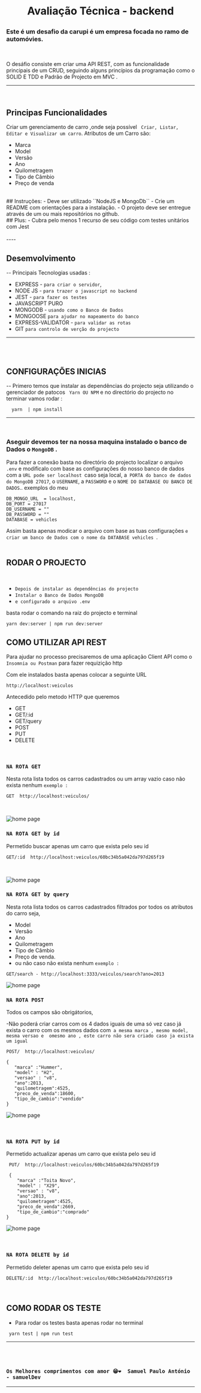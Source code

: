# <P style="text-align:center">Avaliação Técnica - backend</P>

### Este é um desafio da  carupi é um empresa focada no ramo de automóvies.


<br/>


O desáfio consiste em criar uma API REST,  com as funcionalidade principais de um CRUD, seguindo alguns princípios da programação como o SOLID  E TDD e Padrão de Projecto em MVC .

---

<br>

## Principas Funcionalidades

Criar um gerenciamento de carro ,onde seja possível ```` Criar, Listar, Editar e Visualizar um carro````.
Atributos de um Carro são:
- Marca
- Model
- Versão
- Ano
- Quilometragem
- Tipo de Câmbio
- Preço de venda
<br>
## Instruções:
- Deve ser utilizado ``NodeJS e MongoDb``
- Crie um README com orientações para a instalação.
- O projeto deve ser entregue através de um ou mais repositórios no github.
<br/>
## Plus:
- Cubra pelo menos 1 recurso de seu código com testes unitários com Jest
<br/>
<br/>
----

## Desemvolvimento
-- Principais Tecnologias usadas :

- EXPRESS - `para criar o servidor`,
- NODE JS - `para trazer o javascript no backend`
- JEST -      `para fazer os testes`
- JAVASCRIPT PURO
- MONGODB - `usando como o Banco de Dados`
- MONGOOSE `para ajudar no mapeamento do banco `
- EXPRESS-VALIDATOR - `para validar as rotas`
- GIT `para controlo de verção do projecto`
----
<br/>
<br/>

## CONFIGURAÇÕES INICIAS
-- Primero temos que instalar as dependências do projecto seja utilizando o gerenciador de patocos ````  Yarn OU NPM ```` e no directório do projecto no terminar vamos rodar :
```
  yarn  | npm install
```

***
<br/>

###  Aseguir devemos ter na nossa maquina instalado o banco de Dados o ```MongoDB``` .

Para fazer a conexão basta no directório do projecto localizar o arquivo ```.env``` e modificalo com base as configurações do nosso banco de dados com a ``URL pode ser localhost ``caso seja local, a`` PORTA do banco de dados do MongoDB 27017``, o ``USERNAME``, a ``PASSWORD`` e o ``NOME DO DATABASE OU BANCO DE DADOS``..  exemplos do meu

```
DB_MONGO_URL  = localhost,
DB_PORT = 27017
DB_USERNAME = ""
DB_PASSWORD = ""
DATABASE = vehicles
```
Assim basta apenas modicar o arquivo com base as tuas configurações ``e criar um banco de Dados com o nome da DATABASE vehicles ``.
<br/>
<br/>

 ## RODAR O PROJECTO
 <br/>

 -  ``Depois de instalar as dependências do projecto``
 -  ```Instalar o Banco de Dados MongoDB```
 -  ``e configurado o arquivo .env``


 basta rodar o comando na raiz do projecto e terminal
```
yarn dev:server | npm run dev:server
```

## COMO UTILIZAR API REST

Para ajudar no processo precisaremos de uma aplicação Client API como o`` Insomnia ou Postman``
para fazer requizição http

Com ele instalados basta apenas colocar a seguinte URL
```
http://localhost:veiculos
```

Antecedido pelo metodo HTTP  que queremos

- GET
- GET/:id
- GET/query
- POST
- PUT
- DELETE
 <br/>


### `NA ROTA GET`

 Nesta rota lista todos os carros cadastrados ou um array vazio caso não exista nenhum `exemplo :`

 ```
 GET  http://localhost:veiculos/
 ```
<br/>



![home page](https://github.com/samuelpauloantonio/Api_carupi/blob/main/public/assets/allcars.png?raw=true)



 ### `NA ROTA GET by id`

 Permetido buscar apenas um carro que exista pelo seu id

  ```
 GET/:id  http://localhost:veiculos/60bc34b5a042da797d265f19
 ```
<br/>



![home page](https://github.com/samuelpauloantonio/Api_carupi/blob/main/public/assets/finByid.png?raw=true)




 ### `NA ROTA GET by query`



  Nesta rota lista todos  os carros cadastrados filtrados por todos os atributos do carro seja,

- Model
- Versão
- Ano
- Quilometragem
- Tipo de Câmbio
- Preço de venda.
-  ou não caso não exista nenhum `exemplo :`
  ```
 GET/search - http://localhost:3333/veiculos/search?ano=2013
 ```


![home page](https://github.com/samuelpauloantonio/Api_carupi/blob/main/public/assets/search.png?raw=true)


 ### `NA ROTA POST `

Todos os campos são obrigátorios,

-Não poderá criar carros com os 4 dados iguais de uma só vez caso já exista o carro com os mesmos dados com` a mesma marca , mesmo model,  mesma versao e  omesmo ano , este carro não sera criado caso ja exista um igual`
 ```
 POST/  http://localhost:veiculos/

{
	"marca" :"Hummer",
	"model" : "H2",
	"versao" : "v8",
	"ano":2013,
	"quilometragem":4525,
	"preco_de_venda":18600,
	"tipo_de_cambio":"vendido"
}

 ```


 ![home page](https://github.com/samuelpauloantonio/Api_carupi/blob/main/public/assets/create.png?raw=true)



<br/>

 ### `NA ROTA PUT by id`

 Permetido actualizar apenas um carro que exista pelo seu id

```
 PUT/  http://localhost:veiculos/60bc34b5a042da797d265f19

 {
	"marca" :"Toita Novo",
	"model" : "X29",
	"versao" : "v8",
	"ano":2013,
	"quilometragem":4525,
	"preco_de_venda":2669,
	"tipo_de_cambio":"comprado"
}
 ```


  ![home page](https://github.com/samuelpauloantonio/Api_carupi/blob/main/public/assets/put.png?raw=true)



<br/>

 ### `NA ROTA DELETE by id`
 Permetido deleter apenas um carro que exista pelo seu id

  ```
 DELETE/:id  http://localhost:veiculos/60bc34b5a042da797d265f19
 ```
<br/>


## COMO RODAR OS TESTE
- Para rodar os testes basta apenas rodar no terminal
 ```
  yarn test | npm run test
  ```

  ****
  <br/><br/>
  ### ``Os Melhores comprimentos com amor 😁❤️  Samuel Paulo António - samuelDev``
  ---
